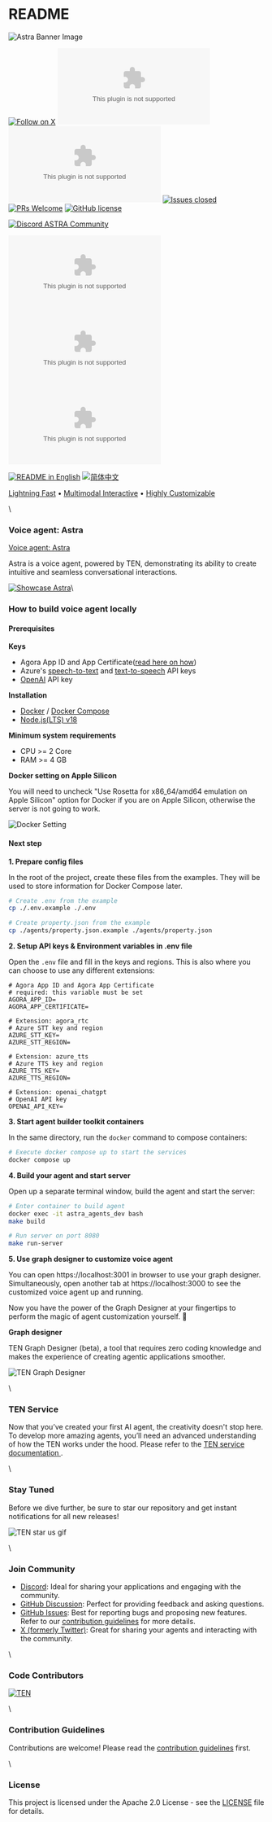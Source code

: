# README

![Astra Banner Image](https://github.com/rte-design/docs/blob/main/assets/imgs/banner-image-without-tagline.png)

[![Follow on X](https://img.shields.io/twitter/follow/AstraFramework?logo=X\&color=%20%23f5f5f5)](https://twitter.com/intent/follow?screen\_name=AstraFramework) [![Discussion posts](https://img.shields.io/github/discussions/rte-design/astra.ai?labelColor=%20%23FDB062\&color=%20%23f79009)](https://github.com/rte-design/astra.ai/discussions/) [![Commits](https://img.shields.io/github/commit-activity/m/rte-design/astra.ai?labelColor=%20%237d89b0\&color=%20%235d6b98)](https://github.com/rte-design/astra.ai/graphs/commit-activity) [![Issues closed](https://img.shields.io/github/issues-search?query=repo%3Arte-design%2Fastra.ai%20is%3Aclosed\&label=issues%20closed\&labelColor=green\&color=green)](https://github.com/rte-design/ASTRA.ai/issues) [![PRs Welcome](https://img.shields.io/badge/PRs-welcome-brightgreen.svg?style=flat-square)](https://github.com/rte-design/ASTRA.ai/pulls) [![GitHub license](https://img.shields.io/badge/License-Apache\_2.0-blue.svg?labelColor=%20%239b8afb\&color=%20%237a5af8)](https://github.com/rte-design/ASTRA.ai/blob/main/LICENSE/README.md)

[![Discord ASTRA Community](https://dcbadge.vercel.app/api/server/VnPftUzAMJ)](https://discord.gg/VnPftUzAMJ)

[![GitHub watchers](https://img.shields.io/github/watchers/rte-design/astra.ai?style=social\&label=Watch)](https://github.com/rte-design/astra.ai/watchers/?WT.mc\_id=academic-105485-koreyst) [![GitHub forks](https://img.shields.io/github/forks/rte-design/astra.ai?style=social\&label=Fork)](https://github.com/rte-design/astra.ai/network/?WT.mc\_id=academic-105485-koreyst) [![GitHub stars](https://img.shields.io/github/stars/rte-design/astra.ai?style=social\&label=Star)](https://github.com/rte-design/astra.ai/stargazers/?WT.mc\_id=academic-105485-koreyst)

[![README in English](https://img.shields.io/badge/English-lightgrey)](./) [![简体中文](https://img.shields.io/badge/%E7%AE%80%E4%BD%93%E4%B8%AD%E6%96%87-lightgrey)](docs/readmes/readme-cn.md)

[Lightning Fast](docs/astra-architecture.md)   •   [Multimodal Interactive](docs/astra-architecture.md#astra-extension)   •   [Highly Customizable](docs/astra-architecture.md#-astra-extension-store)

\


### Voice agent: Astra

[Voice agent: Astra](https://theastra.ai)

Astra is a voice agent, powered by TEN, demonstrating its ability to create intuitive and seamless conversational interactions.

[![Showcase Astra](https://github.com/rte-design/docs/blob/main/assets/gifs/astra-voice-agent.gif?raw=true)](https://theastra.ai)\


### How to build voice agent locally

#### Prerequisites

**Keys**

* Agora App ID and App Certificate([read here on how](https://docs.agora.io/en/video-calling/get-started/manage-agora-account?platform=web))
* Azure's [speech-to-text](https://azure.microsoft.com/en-us/products/ai-services/speech-to-text) and [text-to-speech](https://azure.microsoft.com/en-us/products/ai-services/text-to-speech) API keys
* [OpenAI](https://openai.com/index/openai-api/) API key

**Installation**

* [Docker](https://www.docker.com/) / [Docker Compose](https://docs.docker.com/compose/)
* [Node.js(LTS) v18](https://nodejs.org/en)

**Minimum system requirements**

* CPU >= 2 Core
* RAM >= 4 GB

**Docker setting on Apple Silicon**

You will need to uncheck "Use Rosetta for x86\_64/amd64 emulation on Apple Silicon" option for Docker if you are on Apple Silicon, otherwise the server is not going to work.

![Docker Setting](https://github.com/rte-design/docs/blob/main/assets/gifs/docker-setting.gif?raw=true)

#### Next step

**1. Prepare config files**

In the root of the project, create these files from the examples. They will be used to store information for Docker Compose later.

```bash
# Create .env from the example
cp ./.env.example ./.env

# Create property.json from the example
cp ./agents/property.json.example ./agents/property.json
```

**2. Setup API keys & Environment variables in .env file**

Open the `.env` file and fill in the keys and regions. This is also where you can choose to use any different extensions:

```
# Agora App ID and Agora App Certificate
# required: this variable must be set
AGORA_APP_ID=
AGORA_APP_CERTIFICATE=

# Extension: agora_rtc
# Azure STT key and region
AZURE_STT_KEY=
AZURE_STT_REGION=

# Extension: azure_tts
# Azure TTS key and region
AZURE_TTS_KEY=
AZURE_TTS_REGION=

# Extension: openai_chatgpt
# OpenAI API key
OPENAI_API_KEY=
```

**3. Start agent builder toolkit containers**

In the same directory, run the `docker` command to compose containers:

```bash
# Execute docker compose up to start the services
docker compose up
```

**4. Build your agent and start server**

Open up a separate terminal window, build the agent and start the server:

```bash
# Enter container to build agent
docker exec -it astra_agents_dev bash
make build

# Run server on port 8080
make run-server
```

**5. Use graph designer to customize voice agent**

You can open https://localhost:3001 in browser to use your graph designer. Simultaneously, open another tab at https://localhost:3000 to see the customized voice agent up and running.

Now you have the power of the Graph Designer at your fingertips to perform the magic of agent customization yourself. 🎉

**Graph designer**

TEN Graph Designer (beta), a tool that requires zero coding knowledge and makes the experience of creating agentic applications smoother.

![TEN Graph Designer](https://github.com/rte-design/docs/blob/main/assets/gifs/graph-designer.gif?raw=true)

\


### TEN Service

Now that you’ve created your first AI agent, the creativity doesn't stop here. To develop more amazing agents, you’ll need an advanced understanding of how the TEN works under the hood. Please refer to the [TEN service documentation ](docs/astra-architecture.md).

\


### Stay Tuned

Before we dive further, be sure to star our repository and get instant notifications for all new releases!

![TEN star us gif](https://github.com/rte-design/docs/blob/main/assets/gifs/star-the-repo-confetti-higher-quality.gif?raw=true)

\


### Join Community

* [Discord](https://discord.gg/VnPftUzAMJ): Ideal for sharing your applications and engaging with the community.
* [GitHub Discussion](https://github.com/rte-design/astra.ai/discussions): Perfect for providing feedback and asking questions.
* [GitHub Issues](https://github.com/rte-design/astra.ai/issues): Best for reporting bugs and proposing new features. Refer to our [contribution guidelines](docs/code-of-conduct/contributing.md) for more details.
* [X (formerly Twitter)](https://twitter.com/intent/follow?screen\_name=AstraFramework): Great for sharing your agents and interacting with the community.

\


### Code Contributors

[![TEN](https://contrib.rocks/image?repo=rte-design/astra.ai)](https://github.com/rte-design/astra.ai/graphs/contributors)

\


### Contribution Guidelines

Contributions are welcome! Please read the [contribution guidelines](https://github.com/rte-design/ASTRA.ai/blob/main/CONTRIBUTING.md) first.

\


### License

This project is licensed under the Apache 2.0 License - see the [LICENSE](https://github.com/rte-design/ASTRA.ai/blob/main/LICENSE/README.md) file for details.
